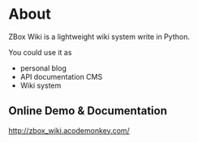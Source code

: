 # About

ZBox Wiki is a lightweight wiki system write in Python.

You could use it as

 - personal blog
 - API documentation CMS
 - Wiki system


## Online Demo & Documentation

http://zbox_wiki.acodemonkey.com/



